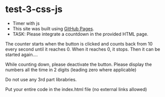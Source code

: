 # test-3-css-js

- Timer with js
- This site was built using [GitHub Pages](https://).
- TASK: Please integrate a countdown in the provided HTML page.

The counter starts when the button is clicked and counts back from 10 every second until it reaches 0. When it reaches 0, it stops.
Then it can be started again....

While counting down, please deactivate the button.
Please display the numbers all the time in 2 digits (leading zero where applicable)

Do not use any 3rd part librabries.

Put your entire code in the index.html file (no external links allowed)
